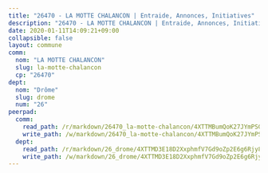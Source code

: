 ```yaml
---
title: "26470 - LA MOTTE CHALANCON | Entraide, Annonces, Initiatives"
description: "26470 - LA MOTTE CHALANCON | Entraide, Annonces, Initiatives"
date: 2020-01-11T14:09:21+09:00
collapsible: false
layout: commune
comm:
  nom: "LA MOTTE CHALANCON"
  slug: la-motte-chalancon
  cp: "26470"
dept:
  nom: "Drôme"
  slug: drome
  num: "26"
peerpad:
  comm:
    read_path: /r/markdown/26470_la-motte-chalancon/4XTTMBumQoK27JYmPSG9LfB5MqEPnLMWMeyDkubEm9umARRVL
    write_path: /w/markdown/26470_la-motte-chalancon/4XTTMBumQoK27JYmPSG9LfB5MqEPnLMWMeyDkubEm9umARRVL-K3TgTn3yJF44kB4i9XinHzydRhmSQbu7nEFRCM8JJnWwNeJ29LB5NuARqUG88AiKNzHTd9cZ9aVHQfeNq4FPANUH5gUQQqe2SsimNdHLzsk1MWqbMvfsf2NTXxad6XN5cc84zZsG
  dept:
    read_path: /r/markdown/26_drome/4XTTMD3E18D2XxphmfV7Gd9oZp2E6g6Rjy8yoyyuT4SyeeDZv
    write_path: /w/markdown/26_drome/4XTTMD3E18D2XxphmfV7Gd9oZp2E6g6Rjy8yoyyuT4SyeeDZv-K3TgUGX4nG6FnUgVjDeodHJBzD4Z7jTqAJwquijk1LCW8AWc9CAemuRZDQCZC8aha3sgQcHNRUHizJ1bQGiTeNjxAKKxoxsNxcJ7pjGzQ4icP1ftCA9sHED31LddZbCgpf6zkM4Q
---
```


